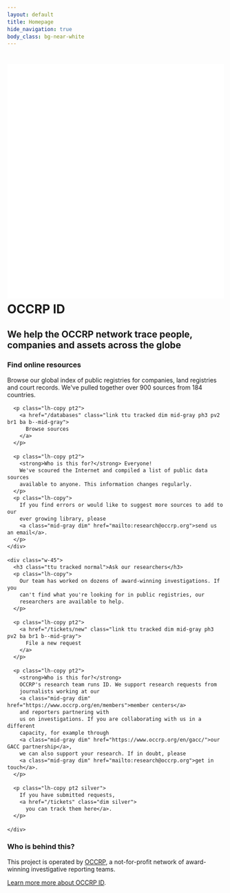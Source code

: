 ```yaml
---
layout: default
title: Homepage
hide_navigation: true
body_class: bg-near-white
---
```


<div class="bg--pattern bg-black bg-center cover bb">
  <div class="center mw8 pv5 tc">
    <h1 class="white ttu tracked-tight normal f1">
      <img class="w2" src="/static/svg/logo-white.svg"> OCCRP ID
    </h1>
    <h2 class="white normal ttu tracked-mega">
      We help the OCCRP network trace people,
      companies and assets across the globe
    </h2>
  </div>
</div>

<div class="bg-white pv5">
  <div class="center mw8 flex justify-between">
    <div class="w-45">
      <h3 class="ttu tracked normal">Find online resources</h3>
      <p class="lh-copy">
        Browse our global index of public registries for companies, land
        registries and court records.
        We've pulled together over 900 sources from 184 countries.
      </p>

      <p class="lh-copy pt2">
        <a href="/databases" class="link ttu tracked dim mid-gray ph3 pv2 br1 ba b--mid-gray">
          Browse sources
        </a>
      </p>

      <p class="lh-copy pt2">
        <strong>Who is this for?</strong> Everyone!
        We've scoured the Internet and compiled a list of public data sources
        available to anyone. This information changes regularly.
      </p>
      <p class="lh-copy">
        If you find errors or would like to suggest more sources to add to our
        ever growing library, please
        <a class="mid-gray dim" href="mailto:research@occrp.org">send us an email</a>.
      </p>
    </div>

    <div class="w-45">
      <h3 class="ttu tracked normal">Ask our researchers</h3>
      <p class="lh-copy">
        Our team has worked on dozens of award-winning investigations. If you
        can't find what you're looking for in public registries, our
        researchers are available to help.
      </p>

      <p class="lh-copy pt2">
        <a href="/tickets/new" class="link ttu tracked dim mid-gray ph3 pv2 ba br1 b--mid-gray">
          File a new request
        </a>
      </p>

      <p class="lh-copy pt2">
        <strong>Who is this for?</strong>
        OCCRP's research team runs ID. We support research requests from
        journalists working at our
        <a class="mid-gray dim" href="https://www.occrp.org/en/members">member centers</a>
        and reporters partnering with
        us on investigations. If you are collaborating with us in a different
        capacity, for example through
        <a class="mid-gray dim" href="https://www.occrp.org/en/gacc/">our GACC partnership</a>,
        we can also support your research. If in doubt, please
        <a class="mid-gray dim" href="mailto:research@occrp.org">get in touch</a>.
      </p>

      <p class="lh-copy pt2 silver">
        If you have submitted requests,
        <a href="/tickets" class="dim silver">
          you can track them here</a>.
      </p>

    </div>
  </div>
</div>

<div class="center mw8 pv5">
  <h3 class="normal ttu tracked">Who is behind this?</h3>

  <p class="lh-copy">
    This project is operated by
    <a href="https://www.occrp.org/en/about-us" class="mid-gray dim"
      title="Organized Crime and Corruption Reporting Project"
    >OCCRP</a>,
    a not-for-profit network of award-winning investigative reporting teams.
  </p>

  <p class="lh-copy">
    <a href="/about" class="dim mid-gray">Learn more more about OCCRP ID</a>.
  </p>
</div>
